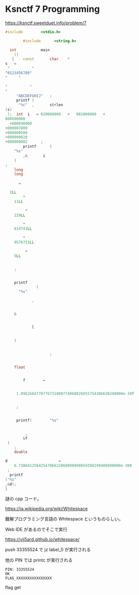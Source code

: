 # Ksnctf 7 Programming

<https://ksnctf.sweetduet.info/problem/7>

```cpp
#include   	 	<stdio.h>

     	#include  	  <string.h>

  int   	  	main
	()
   {   	const		char 	*
s	=
 "     	    "
"0123456789"
"     "

"		   "
"			         							  				 			 "
	 "ABCDEFGHIJ" 	;
	 printf	(
   	  "%c"	,		strlen
(s)
 );  int  i	  =	020000000	+	001000000	+
000600000
  +000040000
+000007000
+000000500
+000000020
+000000002  	;
   	  	printf		(
	"%s"
     	,&  	 i
	)
;
	long
    long
			   							  				 		 	 					 l
	  =

  2LL
	    *
 	11LL

	  	 *
 	229LL

	    *
 	614741LL

	    *
 	9576751LL

	  	 +
 	5LL


 	;


 	printf
     	  	  (
	  "%s"

     	    ,


    &


     		l


    )


     		 		;


    float


     	f		 =


     1.0962664770776731080774868826855754386638240000e-38f


     ;


     printf(		"%s"


     	 ,
	    &f
 )
    ;
	double

d     		 			=
	6.7386412564254706622868098890859398199406890000e-308
 ;
  printf
("%s"
,&d);
}
```

謎の cpp コード。

<https://ja.wikipedia.org/wiki/Whitespace>

難解プログラミング言語の Whitespace というものらしい。

Web IDE があるのでそこで実行

<https://vii5ard.github.io/whitespace/>

push 33355524 で jz label_0 が実行される

他の PIN では printc が実行される

```
PIN: 33355524
OK
FLAG_XXXXXXXXXXXXXXXX
```

flag get
